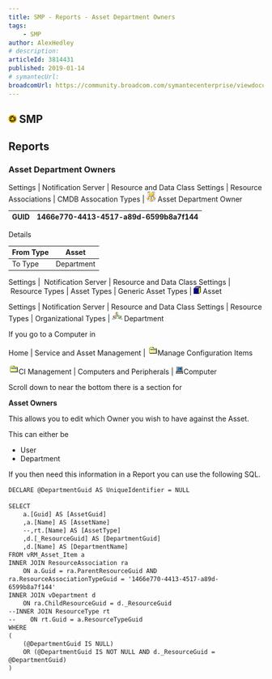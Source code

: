 ```yaml
---
title: SMP - Reports - Asset Department Owners
tags:
    - SMP
author: AlexHedley
# description: 
articleId: 3814431
published: 2019-01-14
# symantecUrl:
broadcomUrl: https://community.broadcom.com/symantecenterprise/viewdocument/smp-reports-asset-department-ow?CommunityKey=206bac34-051d-4ea1-b726-4ea8778c1986&tab=librarydocuments
---
```


## ![SMP](images\smp.png) SMP
  
## Reports
  
### Asset Department Owners
  
Settings | Notification Server | Resource and Data Class Settings | Resource Associations | CMDB Assocation Types | ![Resource Association](images\ResourceAssociation.png) Asset Department Owner

| ​GUID | 1466e770-4413-4517-a89d-6599b8a7f144 |
| --- | --- |

Details

| ​From Type | Asset |
| --- | --- |
| ​To Type | ​Department |

Settings |  Notification Server | Resource and Data Class Settings |  Resource Types | Asset Types | Generic Asset Types | ![Resource](images\Resource.png) Asset
  
Settings | Notification Server | Resource and Data Class Settings | Resource Types | Organizational Types | ![Department](images\Department.png) Department

If you go to a Computer in
  
Home | Service and Asset Management | ![icnCustomView](images\icnCustomView.gif)Manage Configuration Items
  
![icnCustomView](images\icnCustomView.gif)CI Management | Computers and Peripherals | ![Computer](images\computer16.png)Computer
  
Scroll down to near the bottom there is a section for
  
**Asset Owners**
  
This allows you to edit which Owner you wish to have against the Asset.
  
This can either be
  
- User
- Department

If you then need this information in a Report you can use the following SQL.

    DECLARE @DepartmentGuid AS UniqueIdentifier = NULL
    
    SELECT 
        a.[Guid] AS [AssetGuid]
        ,a.[Name] AS [AssetName]
        --,rt.[Name] AS [AssetType]
        ,d.[_ResourceGuid] AS [DepartmentGuid]
        ,d.[Name] AS [DepartmentName]
    FROM vRM_Asset_Item a
    INNER JOIN ResourceAssociation ra 
        ON a.Guid = ra.ParentResourceGuid AND ra.ResourceAssociationTypeGuid = '1466e770-4413-4517-a89d-6599b8a7f144'
    INNER JOIN vDepartment d
        ON ra.ChildResourceGuid = d._ResourceGuid
    --INNER JOIN ResourceType rt
    --    ON rt.Guid = a.ResourceTypeGuid
    WHERE 
    (
        (@DepartmentGuid IS NULL) 
        OR (@DepartmentGuid IS NOT NULL AND d._ResourceGuid = @DepartmentGuid)
    )

